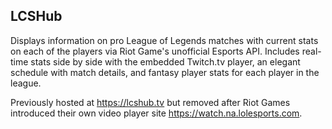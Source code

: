 ## LCSHub

Displays information on pro League of Legends matches with current stats on each of the players via Riot Game's unofficial Esports API. Includes real-time stats side by side with the embedded Twitch.tv player, an elegant schedule with match details, and fantasy player stats for each player in the league.

Previously hosted at https://lcshub.tv but removed after Riot Games introduced their own video player site https://watch.na.lolesports.com.
